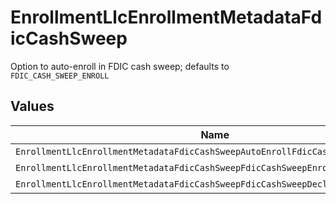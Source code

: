 # EnrollmentLlcEnrollmentMetadataFdicCashSweep

Option to auto-enroll in FDIC cash sweep; defaults to `FDIC_CASH_SWEEP_ENROLL`


## Values

| Name                                                                             | Value                                                                            |
| -------------------------------------------------------------------------------- | -------------------------------------------------------------------------------- |
| `EnrollmentLlcEnrollmentMetadataFdicCashSweepAutoEnrollFdicCashSweepUnspecified` | AUTO_ENROLL_FDIC_CASH_SWEEP_UNSPECIFIED                                          |
| `EnrollmentLlcEnrollmentMetadataFdicCashSweepFdicCashSweepEnroll`                | FDIC_CASH_SWEEP_ENROLL                                                           |
| `EnrollmentLlcEnrollmentMetadataFdicCashSweepFdicCashSweepDecline`               | FDIC_CASH_SWEEP_DECLINE                                                          |